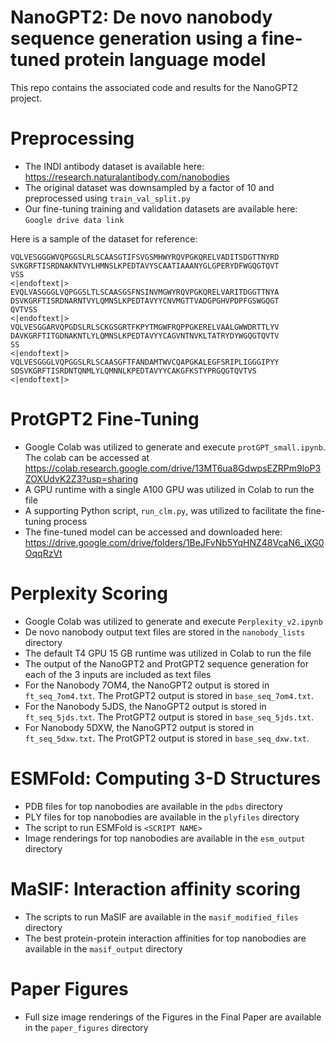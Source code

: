 # NanoGPT2: De novo nanobody sequence generation using a fine-tuned protein language model
This repo contains the associated code and results for the NanoGPT2 project.

# Preprocessing
- The INDI antibody dataset is available here: https://research.naturalantibody.com/nanobodies
- The original dataset was downsampled by a factor of 10 and preprocessed using ```train_val_split.py```
- Our fine-tuning training and validation datasets are available here: ```Google drive data link```

Here is a sample of the dataset for reference:
```
VQLVESGGGWVQPGGSLRLSCAASGTIFSVGSMHWYRQVPGKQRELVADITSDGTTNYRD
SVKGRFTISRDNAKNTVYLHMNSLKPEDTAVYSCAATIAAANYGLGPERYDFWGQGTQVT
VSS
<|endoftext|>
EVQLVASGGGLVQPGGSLTLSCAASGSFNSINVMGWYRQVPGKQRELVARITDGGTTNYA
DSVKGRFTISRDNARNTVYLQMNSLKPEDTAVYYCNVMGTTVADGPGHVPDPFGSWGQGT
QVTVSS
<|endoftext|>
VQLVESGGARVQPGDSLRLSCKGSGRTFKPYTMGWFRQPPGKERELVAALGWWDRTTLYV
DAVKGRFTITGDNAKNTLYLQMNSLKPEDTAVYYCAGVNTNVKLTATRYDYWGQGTQVTV
SS
<|endoftext|>
VQLVESGGGLVQPGGSLRLSCAASGFTFANDAMTWVCQAPGKALEGFSRIPLIGGGIPYY
SDSVKGRFTISRDNTQNMLYLQMNNLKPEDTAVYYCAKGFKSTYPRGQGTQVTVS
<|endoftext|>
```


# ProtGPT2 Fine-Tuning
- Google Colab was utilized to generate and execute ```protGPT_small.ipynb```. The colab can be accessed at https://colab.research.google.com/drive/13MT6ua8GdwpsEZRPm9loP3ZOXUdvK2Z3?usp=sharing
- A GPU runtime with a single A100 GPU was utilized in Colab to run the file
- A supporting Python script, ```run_clm.py```, was utilized to facilitate the fine-tuning process
- The fine-tuned model can be accessed and downloaded here: https://drive.google.com/drive/folders/1BeJFvNb5YqHNZ48VcaN6_iXG0OqqRzVt 


# Perplexity Scoring
- Google Colab was utilized to generate and execute ```Perplexity_v2.ipynb```
- De novo nanobody output text files are stored in the ```nanobody_lists``` directory
- The default T4 GPU 15 GB runtime was utilized in Colab to run the file
- The output of the NanoGPT2 and ProtGPT2 sequence generation for each of the 3 inputs are included as text files
- For the Nanobody 7OM4, the NanoGPT2 output is stored in ```ft_seq_7om4.txt```. The ProtGPT2 output is stored in ```base_seq_7om4.txt```.
- For the Nanobody 5JDS, the NanoGPT2 output is stored in ```ft_seq_5jds.txt```. The ProtGPT2 output is stored in ```base_seq_5jds.txt```.
- For Nanobody 5DXW, the NanoGPT2 output is stored in ```ft_seq_5dxw.txt```. The ProtGPT2 output is stored in ```base_seq_dxw.txt```.

# ESMFold: Computing 3-D Structures
- PDB files for top nanobodies are available in the ```pdbs``` directory
- PLY files for top nanobodies are available in the ```plyfiles``` directory
- The script to run ESMFold is ```<SCRIPT NAME>```
- Image renderings for top nanobodies are available in the ```esm_output``` directory

# MaSIF: Interaction affinity scoring
- The scripts to run MaSIF are available in the ```masif_modified_files``` directory
- The best protein-protein interaction affinities for top nanobodies are available in the ```masif_output``` directory

# Paper Figures
- Full size image renderings of the Figures in the Final Paper are available in the ```paper_figures``` directory
  
